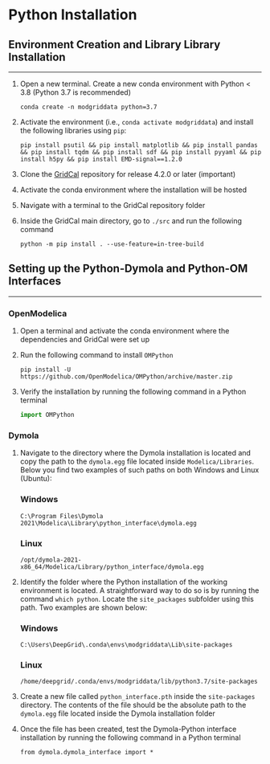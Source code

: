 # Python Installation

## Environment Creation and Library Library Installation

---

1. Open a new terminal. Create a new conda environment with Python < 3.8 (Python 3.7 is recommended)

    ```
    conda create -n modgriddata python=3.7
    ```

2. Activate the environment (i.e., `conda activate modgriddata`) and install the following libraries using `pip`:

    ```
    pip install psutil && pip install matplotlib && pip install pandas && pip install tqdm && pip install sdf && pip install pyyaml && pip install h5py && pip install EMD-signal==1.2.0
    ```

3. Clone the [GridCal](http://sanpen.github.io/GridCal/) repository for release 4.2.0 or later (important)
4. Activate the conda environment where the installation will be hosted
5. Navigate with a terminal to the GridCal repository folder
6. Inside the GridCal main directory, go to `./src` and run the following command

    ```
    python -m pip install . --use-feature=in-tree-build
    ```

## Setting up the Python-Dymola and Python-OM Interfaces

---

### OpenModelica

1. Open a terminal and activate the conda environment where the dependencies and GridCal were set up
2. Run the following command to install `OMPython`

    ```
    pip install -U https://github.com/OpenModelica/OMPython/archive/master.zip
    ```

3. Verify the installation by running the following command in a Python terminal

    ```python
    import OMPython
    ```


### Dymola

1. Navigate to the directory where the Dymola installation is located and copy the path to the `dymola.egg` file located inside `Modelica/Libraries`. Below you find two examples of such paths on both Windows and Linux (Ubuntu):

    ### Windows

    ```
    C:\Program Files\Dymola 2021\Modelica\Library\python_interface\dymola.egg
    ```

    ### Linux

    ```
    /opt/dymola-2021-x86_64/Modelica/Library/python_interface/dymola.egg
    ```

2. Identify the folder where the Python installation of the working environment is located. A straightforward way to do so is by running the command `which python`. Locate the `site_packages` subfolder using this path. Two examples are shown below:

    ### Windows

    ```
    C:\Users\DeepGrid\.conda\envs\modgriddata\Lib\site-packages
    ```

    ### Linux

    ```
    /home/deepgrid/.conda/envs/modgriddata/lib/python3.7/site-packages
    ```

3. Create a new file called `python_interface.pth` inside the `site-packages` directory. The contents of the file should be the absolute path to the `dymola.egg` file located inside the Dymola installation folder
4. Once the file has been created, test the Dymola-Python interface installation by running the following command in a Python terminal

    ```
    from dymola.dymola_interface import *
    ```
